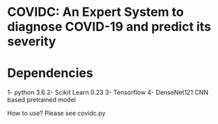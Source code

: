 # COVIDC: An Expert System to diagnose COVID-19 and predict its severity
# Dependencies
1- python 3.6 
2- Scikit Learn 0.23 
3- Tensorflow 
4- DenseNet121 CNN based pretrained model

How to use?
Please see covidc.py
